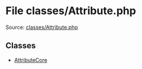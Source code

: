 File classes/Attribute.php
=========

Source: [classes/Attribute.php](https://github.com/PrestaShop/PrestaShop/blob/1.5.6.0/classes/Attribute.php)


Classes
-------

* [AttributeCore](class.AttributeCore.md)

